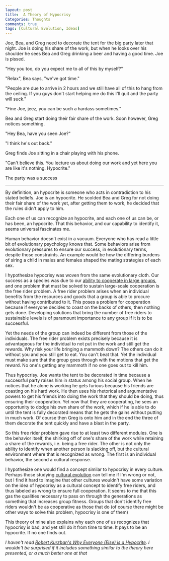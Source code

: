 ```yaml
---
layout: post
title:  A Theory of Hypocrisy
Categories: Thoughts
comments: true
tags: [Cultural Evolution, Ideas]
---
```


Joe, Bea, and Greg need to decorate the tent for the big party later that night. Joe is doing his share of the work, but when he looks over his shoulder he sees Bea and Greg drinking a beer and having a good time. Joe is pissed.

"Hey you too, do you expect me to all of this by myself?"

"Relax", Bea says, "we've got time."

"People are due to arrive in 2 hours and we still have all of this to hang from the ceiling. If you guys don't start helping me do this I'll quit and the party will suck."

"Fine Joe, jeez, you can be such a hardass sometimes."

Bea and Greg start doing their fair share of the work. Soon however, Greg notices something.

"Hey Bea, have you seen Joe?"

"I think he's out back."

Greg finds Joe sitting in a chair playing with his phone.

"Can't believe this. You lecture us about doing our work and yet here you are like it's nothing. Hypocrite."

The party was a success

-------

By definition, an hypocrite is someone who acts in contradiction to his stated beliefs. Joe is an hypocrite. He scolded Bea and Greg for not doing their fair share of the work yet, after getting them to work, he decided that the rules didn't apply to him.

Each one of us can recognize an hypocrite, and each one of us can be, or has been, an hypocrite. That this behavior, and our capability to identify it, seems universal fascinates me.

Human behavior doesn't exist in a vacuum. Everyone who has read a little bit of evolutionary psychology knows that. Some behaviors arise from evolutionary pressures to ensure our success, in evolutionary terms, despite those constraints. An example would be how the differing burdens of siring a child in males and females shaped the mating strategies of each sex.

I hypothesize hypocrisy was woven from the same evolutionary cloth. Our success as a species was due to our [ability to cooperate in large groups](https://www.amazon.com/Ultrasociety-Years-Humans-Greatest-Cooperators-ebook/dp/B0185P69LU/ref=sr_1_4?ie=UTF8&qid=1495313617&sr=8-4&keywords=peter+turchin), and one problem that must be solved to sustain large-scale cooperation is the free rider problem. A free rider problem arises when an individual benefits from the resources and goods that a group is able to procure without having contributed to it. This poses a problem for cooperation because if everyone decides to coast on the backs of others, then nothing gets done. Developing solutions that bring the number of free riders to sustainable levels is of paramount importance to any group if it is to be successful.

Yet the needs of the group can indeed be different from those of the individuals. The free rider problem exists precisely because it is advantageous for the individual to not put in the work and still get the rewards. Why risk your life bringing a mammoth down? The others can do it without you and you still get to eat. You can't beat that. Yet the individual must make sure that the group goes through with the motions that get the reward. No one's getting any mammoth if no one goes out to kill him.

Thus hypocrisy. Joe wants the tent to be decorated in time because a successful party raises him in status among his social group. When he notices that he alone is working he gets furious because his friends are coasting on his hard work. He then uses his rhetorical and argumentative powers to get his friends into doing the work that they should be doing, thus ensuring their cooperation. Yet now that they are cooperating, he sees an opportunity to dodge his own share of the work, which if he is able to do until the tent is fully decorated means that he gets the gains without putting in much work. Of course then Greg is onto him and in the end the three of them decorate the tent quickly and have a blast in the party.

So this free rider problem gave rise to at least two different modules. One is the behavior itself, the shirking off of one's share of the work while retaining a share of the rewards, i.e. being a free rider. The other is not only the ability to identify when another person is slacking off, but the cultural environment where that is recognized as wrong. The first is an individual behavior, the second a cultural response.

I hypothesize one would find a concept similar to hypocrisy in every culture. Perhaps those studying [cultural evolution](https://www.edge.org/conversation/joseph_henrich-how-culture-drove-human-evolution) can tell me if I'm wrong or not, but I find it hard to imagine that other cultures wouldn't have some variation on the idea of hypocrisy as a cultural concept to identify free riders, and thus labeled as wrong to ensure full cooperation. It seems to me that this gas the qualities necessary to pass on through the generations as something that increases group fitness. Groups that don't identify free riders wouldn't be as cooperative as those that do (of course there might be other ways to solve this problem, hypocrisy is one of them)

This theory of mine also explains why each one of us recognizes that hypocrisy is bad, and yet still do it from time to time. It pays to be an hypocrite. If no one finds out.    

*I haven't read [Robert Kurzban's Why Everyone (Else) is a Hypocrite](http://press.princeton.edu/titles/9271.html). I wouldn't be surprised if it includes something similar to the theory here presented, or a much better one at that*

